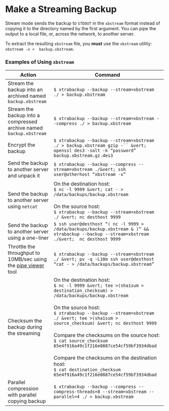 # Make a Streaming Backup

Stream mode sends the backup to `STDOUT` in the `xbstream` format instead
of
copying it to the directory named by the first argument. You can pipe the
output
to a local file, or, across the network, to another server.

To extract the resulting `xbstream` file, you **must** use the `xbstream`
utility: `xbstream -x <  backup.xbstream`.

### Examples of Using `xbstream`

| Action                                                                                                              | Command                                                                                                                                                                                                                                                                                                                                                                                                                                                                                                                                    |
|---------------------------------------------------------------------------------------------------------------------|--------------------------------------------------------------------------------------------------------------------------------------------------------------------------------------------------------------------------------------------------------------------------------------------------------------------------------------------------------------------------------------------------------------------------------------------------------------------------------------------------------------------------------------------|
| Stream the backup into an archived named `backup.xbstream`                                                          | `$ xtrabackup --backup --stream=xbstream ./ > backup.xbstream`                                                                                                                                                                                                                                                                                                                                                                                                                                                                             |
| Stream the backup into a compressed archive named `backup.xbstream`                                                 | `$ xtrabackup --backup --stream=xbstream --compress ./ > backup.xbstream`                                                                                                                                                                                                                                                                                                                                                                                                                                                                  |
| Encrypt the backup                                                                                                  | `$ xtrabackup --backup --stream=xbstream ./ > backup.xbstream gzip -`` &vert; openssl des3 -salt -k “password” backup.xbstream.gz.des3`                                                                                                                                                                                                                                                                                                                                                                                                    |
| Send the backup to another server and unpack it                                                                     | `$ xtrabackup --backup --compress --stream=xbstream ./&vert; ssh user@otherhost “xbstream -x”`                                                                                                                                                                                                                                                                                                                                                                                                                                             |
| Send the backup to another server using `netcat`                                                                    | On the destination host:<br />`$ nc -l 9999 &vert; cat - > /data/backups/backup.xbstream`<br /><br />On the source host:<br />`$ xtrabackup --backup --stream=xbstream ./ &vert; nc desthost 9999`                                                                                                                                                                                                                                                                                                                                         |
| Send the backup to another server using a one-liner                                                                 | `$ ssh user@desthost “( nc -l 9999 > /data/backups/backup.xbstream & )” && xtrabackup --backup --stream=xbstream ./&vert;  nc desthost 9999`                                                                                                                                                                                                                                                                                                                                                                                               |
| Throttle the throughput to 10MB/sec using the [pipe viewer](https://www.ivarch.com/programs/quickref/pv.shtml) tool | `$ xtrabackup --backup --stream=xbstream ./ &vert; pv -q -L10m ssh user@desthost “cat - > /data/backups/backup.xbstream”`                                                                                                                                                                                                                                                                                                                                                                                                                  |
| Checksum the backup during the streaming                                                                            | On the destination host:<br />`$ nc -l 9999 &vert; tee >(sha1sum > destination_checksum) > /data/backups/backup.xbstream`<br /><br />On the source host:<br />`$ xtrabackup --backup --stream=xbstream ./ &vert; tee >(sha1sum > source_checksum) &vert; nc desthost 9999`<br /><br />Compare the checksums on the source host:<br />`$ cat source_checksum 65e4f916a49c1f216e0887ce54cf59bf3934dbad`<br /><br />Compare the checksums on the destination host:<br />`$ cat destination_checksum 65e4f916a49c1f216e0887ce54cf59bf3934dbad` |
| Parallel compression with parallel copying backup                                                                   | `$ xtrabackup --backup --compress --compress-threads=8 --stream=xbstream --parallel=4 ./ > backup.xbstream`                                                                                                                                                                                                                                                                                                                                                                                                                                |



